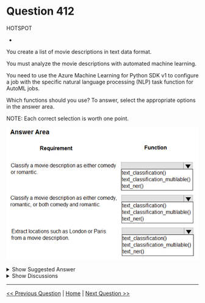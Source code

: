# Question 412

HOTSPOT

-

You create a list of movie descriptions in text data format.

You must analyze the movie descriptions with automated machine learning.

You need to use the Azure Machine Learning for Python SDK v1 to configure a job with the specific natural language processing (NLP) task function for AutoML jobs.

Which functions should you use? To answer, select the appropriate options in the answer area.

NOTE: Each correct selection is worth one point.

![Question Image](images/q412_q_image441.png)

<details>
  <summary>Show Suggested Answer</summary>

  <img src="images/q412_ans_0_image442.png" alt="Answer Image"><br>

</details>

<details>
  <summary>Show Discussions</summary>

<blockquote><p><strong>oakmm</strong> <code>(Fri 20 Sep 2024 23:35)</code> - <em>Upvotes: 3</em></p><p>https://learn.microsoft.com/en-us/azure/machine-learning/how-to-auto-train-nlp-models?tabs=cli#named-entity-recognition-ner</p></blockquote>

</details>

---

[<< Previous Question](question_411.md) | [Home](/index.md) | [Next Question >>](question_413.md)
